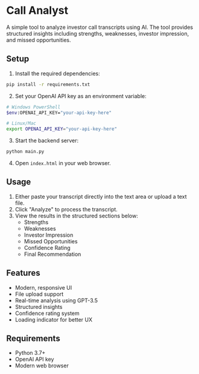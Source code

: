 # Call Analyst

A simple tool to analyze investor call transcripts using AI. The tool provides structured insights including strengths, weaknesses, investor impression, and missed opportunities.

## Setup

1. Install the required dependencies:
```bash
pip install -r requirements.txt
```

2. Set your OpenAI API key as an environment variable:
```bash
# Windows PowerShell
$env:OPENAI_API_KEY="your-api-key-here"

# Linux/Mac
export OPENAI_API_KEY="your-api-key-here"
```

3. Start the backend server:
```bash
python main.py
```

4. Open `index.html` in your web browser.

## Usage

1. Either paste your transcript directly into the text area or upload a text file.
2. Click "Analyze" to process the transcript.
3. View the results in the structured sections below:
   - Strengths
   - Weaknesses
   - Investor Impression
   - Missed Opportunities
   - Confidence Rating
   - Final Recommendation

## Features

- Modern, responsive UI
- File upload support
- Real-time analysis using GPT-3.5
- Structured insights
- Confidence rating system
- Loading indicator for better UX

## Requirements

- Python 3.7+
- OpenAI API key
- Modern web browser 